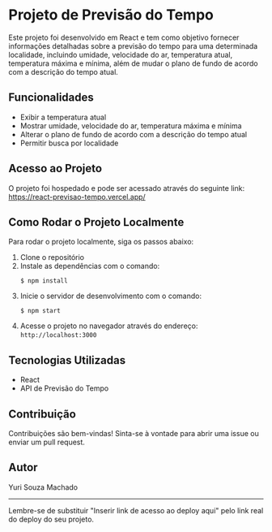 # Projeto de Previsão do Tempo

Este projeto foi desenvolvido em React e tem como objetivo fornecer informações detalhadas sobre a previsão do tempo para uma determinada localidade, incluindo umidade, velocidade do ar, temperatura atual, temperatura máxima e mínima, além de mudar o plano de fundo de acordo com a descrição do tempo atual.

## Funcionalidades

- Exibir a temperatura atual
- Mostrar umidade, velocidade do ar, temperatura máxima e mínima
- Alterar o plano de fundo de acordo com a descrição do tempo atual
- Permitir busca por localidade

## Acesso ao Projeto

O projeto foi hospedado e pode ser acessado através do seguinte link: https://react-previsao-tempo.vercel.app/

## Como Rodar o Projeto Localmente

Para rodar o projeto localmente, siga os passos abaixo:

1. Clone o repositório
2. Instale as dependências com o comando: 
   ```
   $ npm install
   ```
3. Inicie o servidor de desenvolvimento com o comando:
   ```
   $ npm start
   ```
4. Acesse o projeto no navegador através do endereço: `http://localhost:3000`

## Tecnologias Utilizadas

- React
- API de Previsão do Tempo

## Contribuição

Contribuições são bem-vindas! Sinta-se à vontade para abrir uma issue ou enviar um pull request.

## Autor

Yuri Souza Machado

--- 

Lembre-se de substituir "Inserir link de acesso ao deploy aqui" pelo link real do deploy do seu projeto.
